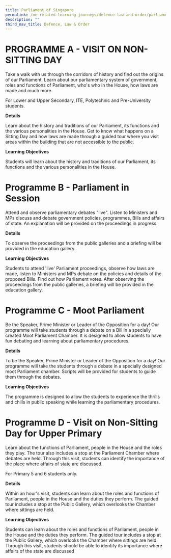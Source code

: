 ```yaml
---
title: Parliament of Singapore
permalink: /ne-related-learning-journeys/defence-law-and-order/parliament-of-singapore/
description: ""
third_nav_title: Defence, Law & Order
---
```

# PROGRAMME A - VISIT ON NON-SITTING DAY

Take a walk with us through the corridors of history and find out the origins of our Parliament. Learn about our parliamentary system of government, roles and functions of Parliament, who's who in the House, how laws are made and much more.

For Lower and Upper Secondary, ITE, Polytechnic and Pre-University students.

**Details**

Learn about the history and traditions of our Parliament, its functions and the various personalities in the House. Get to know what happens on a Sitting Day and how laws are made through a guided tour where you visit areas within the building that are not accessible to the public.

**Learning Objectives**

Students will learn about the history and traditions of our Parliament, its functions and the various personalities in the House.

# Programme B - Parliament in Session
Attend and observe parliamentary debates "live". Listen to Ministers and MPs discuss and debate government policies, programmes, Bills and affairs of state. An explanation will be provided on the proceedings in progress.

**Details**

To observe the proceedings from the public galleries and a briefing will be provided in the education gallery.

**Learning Objectives**

Students to attend 'live' Parliament proceedings, observe how laws are made, listen to Ministers and MPs debate on the policies and
details of the proposed Bills. Find out how Parliament votes. After observing the proceedings from the public galleries, a briefing will be
provided in the education gallery.

# Programme C - Moot Parliament
Be the Speaker, Prime Minister or Leader of the Opposition for a day! Our programme will take students through a debate on a Bill in a specially created Moot Parliament Chamber. It is designed to allow students to have fun debating and learning about parliamentary procedures.

**Details**

To be the Speaker, Prime Minister or Leader of the Opposition for a day! Our programme will take the students through a debate in a specially designed moot Parliament chamber. Scripts will be provided for students to guide them through the debates.

**Learning Objectives**

The programme is designed to allow the students to experience the thrills and chills in public speaking while learning the parliamentary procedures.

# Programme D - Visit on Non-Sitting Day for Upper Primary
Learn about the functions of Parliament, people in the House and the roles they play. The tour also includes a stop at the Parliament Chamber where debates are held. Through this visit, students can identify the importance of the place where affairs of state are discussed.

For Primary 5 and 6 students only.

**Details**

Within an hour's visit, students can learn about the roles and functions of Parliament, people in the House and the duties they perform. The guided tour includes a stop at the Public Gallery, which overlooks the Chamber where sittings are held.

**Learning Objectives**

Students can learn about the roles and functions of Parliament, people in the House and the duties they perform. The guided tour includes a stop at the Public Gallery, which overlooks the Chamber where sittings are held. Through this visit, students should be able to identify its importance where affairs of the state are discussed